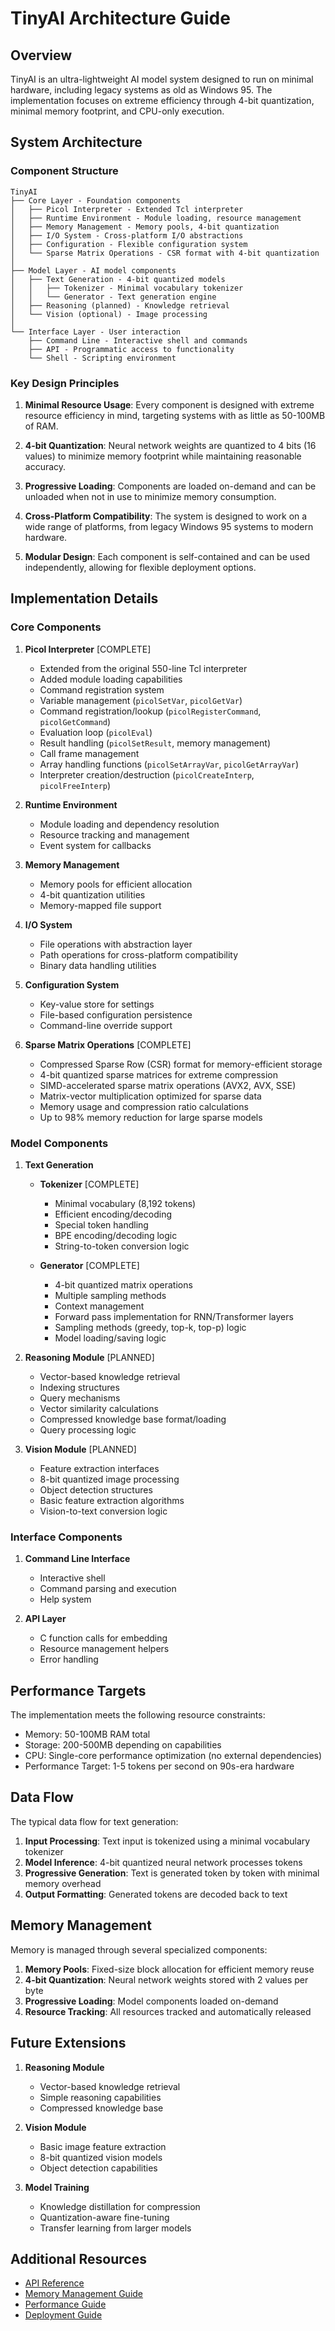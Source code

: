 # TinyAI Architecture Guide

## Overview

TinyAI is an ultra-lightweight AI model system designed to run on minimal hardware, including legacy systems as old as Windows 95. The implementation focuses on extreme efficiency through 4-bit quantization, minimal memory footprint, and CPU-only execution.

## System Architecture

### Component Structure
```
TinyAI
├── Core Layer - Foundation components
│   ├── Picol Interpreter - Extended Tcl interpreter
│   ├── Runtime Environment - Module loading, resource management
│   ├── Memory Management - Memory pools, 4-bit quantization
│   ├── I/O System - Cross-platform I/O abstractions
│   ├── Configuration - Flexible configuration system
│   └── Sparse Matrix Operations - CSR format with 4-bit quantization
│
├── Model Layer - AI model components
│   ├── Text Generation - 4-bit quantized models
│   │   ├── Tokenizer - Minimal vocabulary tokenizer
│   │   └── Generator - Text generation engine
│   ├── Reasoning (planned) - Knowledge retrieval
│   └── Vision (optional) - Image processing
│
└── Interface Layer - User interaction
    ├── Command Line - Interactive shell and commands
    ├── API - Programmatic access to functionality
    └── Shell - Scripting environment
```

### Key Design Principles

1. **Minimal Resource Usage**: Every component is designed with extreme resource efficiency in mind, targeting systems with as little as 50-100MB of RAM.

2. **4-bit Quantization**: Neural network weights are quantized to 4 bits (16 values) to minimize memory footprint while maintaining reasonable accuracy.

3. **Progressive Loading**: Components are loaded on-demand and can be unloaded when not in use to minimize memory consumption.

4. **Cross-Platform Compatibility**: The system is designed to work on a wide range of platforms, from legacy Windows 95 systems to modern hardware.

5. **Modular Design**: Each component is self-contained and can be used independently, allowing for flexible deployment options.

## Implementation Details

### Core Components

1. **Picol Interpreter** [COMPLETE]
   - Extended from the original 550-line Tcl interpreter
   - Added module loading capabilities
   - Command registration system
   - Variable management (`picolSetVar`, `picolGetVar`)
   - Command registration/lookup (`picolRegisterCommand`, `picolGetCommand`)
   - Evaluation loop (`picolEval`)
   - Result handling (`picolSetResult`, memory management)
   - Call frame management
   - Array handling functions (`picolSetArrayVar`, `picolGetArrayVar`)
   - Interpreter creation/destruction (`picolCreateInterp`, `picolFreeInterp`)

2. **Runtime Environment**
   - Module loading and dependency resolution
   - Resource tracking and management
   - Event system for callbacks

3. **Memory Management**
   - Memory pools for efficient allocation
   - 4-bit quantization utilities
   - Memory-mapped file support

4. **I/O System**
   - File operations with abstraction layer
   - Path operations for cross-platform compatibility
   - Binary data handling utilities

5. **Configuration System**
   - Key-value store for settings
   - File-based configuration persistence
   - Command-line override support

6. **Sparse Matrix Operations** [COMPLETE]
   - Compressed Sparse Row (CSR) format for memory-efficient storage
   - 4-bit quantized sparse matrices for extreme compression
   - SIMD-accelerated sparse matrix operations (AVX2, AVX, SSE)
   - Matrix-vector multiplication optimized for sparse data
   - Memory usage and compression ratio calculations
   - Up to 98% memory reduction for large sparse models

### Model Components

1. **Text Generation**
   - **Tokenizer** [COMPLETE]
     - Minimal vocabulary (8,192 tokens)
     - Efficient encoding/decoding
     - Special token handling
     - BPE encoding/decoding logic
     - String-to-token conversion logic

   - **Generator** [COMPLETE]
     - 4-bit quantized matrix operations
     - Multiple sampling methods
     - Context management
     - Forward pass implementation for RNN/Transformer layers
     - Sampling methods (greedy, top-k, top-p) logic
     - Model loading/saving logic

2. **Reasoning Module** [PLANNED]
   - Vector-based knowledge retrieval
   - Indexing structures
   - Query mechanisms
   - Vector similarity calculations
   - Compressed knowledge base format/loading
   - Query processing logic

3. **Vision Module** [PLANNED]
   - Feature extraction interfaces
   - 8-bit quantized image processing
   - Object detection structures
   - Basic feature extraction algorithms
   - Vision-to-text conversion logic

### Interface Components

1. **Command Line Interface**
   - Interactive shell
   - Command parsing and execution
   - Help system

2. **API Layer**
   - C function calls for embedding
   - Resource management helpers
   - Error handling

## Performance Targets

The implementation meets the following resource constraints:

- Memory: 50-100MB RAM total
- Storage: 200-500MB depending on capabilities
- CPU: Single-core performance optimization (no external dependencies)
- Performance Target: 1-5 tokens per second on 90s-era hardware

## Data Flow

The typical data flow for text generation:

1. **Input Processing**: Text input is tokenized using a minimal vocabulary tokenizer
2. **Model Inference**: 4-bit quantized neural network processes tokens
3. **Progressive Generation**: Text is generated token by token with minimal memory overhead
4. **Output Formatting**: Generated tokens are decoded back to text

## Memory Management

Memory is managed through several specialized components:

1. **Memory Pools**: Fixed-size block allocation for efficient memory reuse
2. **4-bit Quantization**: Neural network weights stored with 2 values per byte
3. **Progressive Loading**: Model components loaded on-demand
4. **Resource Tracking**: All resources tracked and automatically released

## Future Extensions

1. **Reasoning Module**
   - Vector-based knowledge retrieval
   - Simple reasoning capabilities
   - Compressed knowledge base

2. **Vision Module**
   - Basic image feature extraction
   - 8-bit quantized vision models
   - Object detection capabilities

3. **Model Training**
   - Knowledge distillation for compression
   - Quantization-aware fine-tuning
   - Transfer learning from larger models

## Additional Resources

- [API Reference](../api/README.md)
- [Memory Management Guide](memory-management.md)
- [Performance Guide](optimization.md)
- [Deployment Guide](deployment.md) 